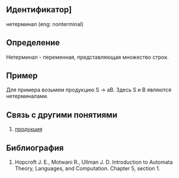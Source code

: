 ## Идентификатор]

нетерминал (eng: nonterminal)

## Определение

Нетерминал - переменная, представляющая множество строк.

## Пример

Для примера возьмем продукцию S -> aB. Здесь S и B являются нетерминалами.

## Связь с другими понятиями

1. [продукция](production.md)

## Библиография

1. Hopcroft J. E., Motwani R., Ullman J. D. Introduction to Automata Theory, Languages, and Computation. Chapter 5, section 1.